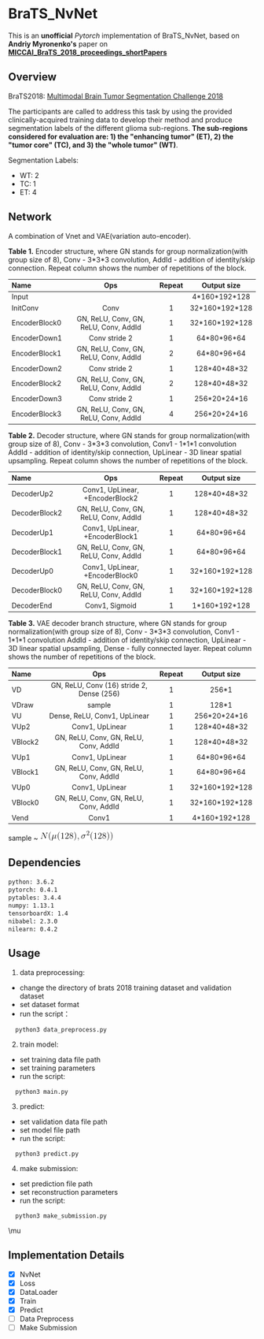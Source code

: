 <script type="text/javascript" src="http://cdn.mathjax.org/mathjax/latest/MathJax.js?config=default"></script>
# BraTS_NvNet

This is an **unofficial** *Pytorch* implementation of BraTS_NvNet, based on **Andriy Myronenko's** paper on [**MICCAI_BraTS_2018_proceedings_shortPapers**](https://www.cbica.upenn.edu/sbia/Spyridon.Bakas/MICCAI_BraTS/MICCAI_BraTS_2018_proceedings_shortPapers.pdf)

## Overview

BraTS2018: [Multimodal Brain Tumor Segmentation Challenge 2018](https://www.med.upenn.edu/sbia/brats2018.html)

The participants are called to address this task by using the provided clinically-acquired training data to develop their method and produce segmentation labels of the different glioma sub-regions. **The sub-regions considered for evaluation are: 1) the "enhancing tumor" (ET), 2) the "tumor core" (TC), and 3) the "whole tumor" (WT)**.

Segmentation Labels:
  - WT: 2
  - TC: 1 
  - ET: 4
## Network

A combination of Vnet and VAE(variation auto-encoder).

**Table 1.** Encoder structure, where GN stands for group normalization(with group size of 8), Conv - 3\*3\*3 convolution, AddId - addition of identity/skip connection. Repeat column shows the number of repetitions of the block.

| Name | Ops | Repeat | Output size|
| :---- | :----------------: | :--: | :--------: |
| Input | | | 4\*160\*192\*128 |    
| InitConv | Conv | 1 | 32\*160\*192\*128 |
| EncoderBlock0 | GN, ReLU, Conv, GN, ReLU, Conv, AddId | 1 | 32\*160\*192\*128 |
| EncoderDown1 | Conv stride 2 | 1 | 64\*80\*96\*64 |
| EncoderBlock1 | GN, ReLU, Conv, GN, ReLU, Conv, AddId | 2 | 64\*80\*96\*64 |
| EncoderDown2 | Conv stride 2 | 1 | 128\*40\*48\*32 |
| EncoderBlock2 | GN, ReLU, Conv, GN, ReLU, Conv, AddId | 2 | 128\*40\*48\*32 |
| EncoderDown3 | Conv stride 2 | 1 | 256\*20\*24\*16 |
| EncoderBlock3 | GN, ReLU, Conv, GN, ReLU, Conv, AddId | 4 | 256\*20\*24\*16 |


**Table 2.** Decoder structure, where GN stands for group normalization(with group size of 8), Conv - 3\*3\*3 convolution, Conv1 - 1\*1\*1 convolution AddId - addition of identity/skip connection, UpLinear - 3D linear spatial upsampling. Repeat column shows the number of repetitions of the block.


| Name | Ops | Repeat | Output size|
| :---- | :----------------: | :--: | :--------: |
| DecoderUp2 | Conv1, UpLinear, +EncoderBlock2 | 1 | 128\*40\*48\*32 |    
| DecoderBlock2 | GN, ReLU, Conv, GN, ReLU, Conv, AddId | 1 | 128\*40\*48\*32 |
| DecoderUp1 | Conv1, UpLinear, +EncoderBlock1 | 1 | 64\*80\*96\*64 |    
| DecoderBlock1 | GN, ReLU, Conv, GN, ReLU, Conv, AddId | 1 | 64\*80\*96\*64 |
| DecoderUp0 | Conv1, UpLinear, +EncoderBlock0 | 1 | 32\*160\*192\*128 |    
| DecoderBlock0 | GN, ReLU, Conv, GN, ReLU, Conv, AddId | 1 | 32\*160\*192\*128 |
| DecoderEnd | Conv1, Sigmoid | 1 | 1\*160\*192\*128 |


**Table 3.** VAE decoder branch structure, where GN stands for group normalization(with group size of 8), Conv - 3\*3\*3 convolution, Conv1 - 1\*1\*1 convolution AddId - addition of identity/skip connection, UpLinear - 3D linear spatial upsampling, Dense - fully connected layer. Repeat column shows the number of repetitions of the block.

| Name | Ops | Repeat | Output size|
| :---- | :----------------: | :--: | :--------: |
| VD | GN, ReLU, Conv (16) stride 2, Dense (256) | 1 | 256\*1|
| VDraw | sample | 1 | 128\*1|
| VU | Dense, ReLU, Conv1, UpLinear | 1 | 256\*20\*24\*16 |
| VUp2 | Conv1, UpLinear | 1 | 128\*40\*48\*32 |    
| VBlock2 | GN, ReLU, Conv, GN, ReLU, Conv, AddId | 1 | 128\*40\*48\*32 |
| VUp1 | Conv1, UpLinear | 1 | 64\*80\*96\*64 |    
| VBlock1 | GN, ReLU, Conv, GN, ReLU, Conv, AddId | 1 | 64\*80\*96\*64 |
| VUp0 | Conv1, UpLinear | 1 | 32\*160\*192\*128 |    
| VBlock0 | GN, ReLU, Conv, GN, ReLU, Conv, AddId | 1 | 32\*160\*192\*128 |
| Vend | Conv1 | 1 | 4\*160\*192\*128 |

sample ~ ![sample](./doc/sample_N.gif)

## Dependencies

```
python: 3.6.2
pytorch: 0.4.1
pytables: 3.4.4
numpy: 1.13.1
tensorboardX: 1.4
nibabel: 2.3.0
nilearn: 0.4.2

```
## Usage

1. data preprocessing: 
  - change the directory of brats 2018 training dataset and validation dataset
  - set dataset format
  - run the script：
  ```
    python3 data_preprocess.py
  ```
2. train model: 
 - set training data file path
 - set training parameters
 - run the script:
  ```
    python3 main.py
  ```
3. predict:
  - set validation data file path
  - set model file path
  - run the script:
  ```
    python3 predict.py
  ```
4. make submission:
  - set prediction file path
  - set reconstruction parameters
  - run the script:
  ```
    python3 make_submission.py
  ```
\mu
## Implementation Details

- [x] NvNet 
- [x] Loss
- [x] DataLoader
- [x] Train
- [x] Predict
- [ ] Data Preprocess
- [ ] Make Submission
